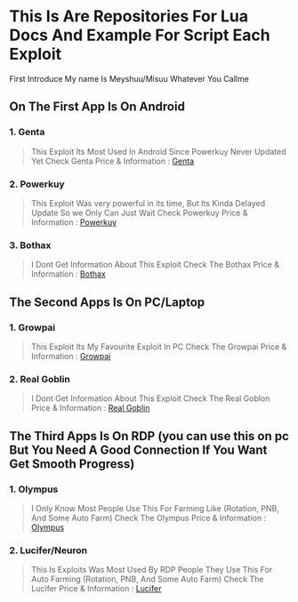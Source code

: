 # This Is Are Repositories For Lua Docs And Example For Script Each Exploit

First Introduce My name Is Meyshuu/Misuu Whatever You Callme

## On The First App Is On Android 
### 1. Genta
> This Exploit Its Most Used In Android Since Powerkuy Never Updated Yet
Check Genta Price & Information : [Genta](https://github.com/Meyshuu/LuaDocs-Growtopia/blob/main/Genta)
### 2. Powerkuy
> This Exploit Was very powerful in its time, But Its Kinda Delayed Update So we Only Can Just Wait
Check Powerkuy Price & Information : [Powerkuy](https://github.com/Meyshuu/LuaDocs-Growtopia/blob/main/Powerkuy)
### 3. Bothax
> I Dont Get Information About This Exploit
Check The Bothax Price & Information : [Bothax](https://github.com/Meyshuu/LuaDocs-Growtopia/blob/main/Bothax)

## The Second Apps Is On PC/Laptop
### 1. Growpai
> This Exploit Its My Favourite Exploit In PC
Check The Growpai Price & Information : [Growpai](https://github.com/Meyshuu/LuaDocs-Growtopia/blob/main/Growpai)
### 2. Real Goblin
> I Dont Get Information About This Exploit
Check The Real Goblon Price & Information : [Real Goblin](https://github.com/Meyshuu/LuaDocs-Growtopia/blob/main/RealGoblin)

## The Third Apps Is On RDP (you can use this on pc But You Need A Good Connection If You Want Get Smooth Progress)
### 1. Olympus
> I Only Know Most People Use This For Farming Like (Rotation, PNB, And Some Auto Farm)
Check The Olympus Price & Information : [Olympus](https://github.com/Meyshuu/LuaDocs-Growtopia/blob/main/Olympus)
### 2. Lucifer/Neuron
> This Is Exploits Was Most Used By RDP People They Use This For Auto Farming (Rotation, PNB, And Some Auto Farm)
Check The Lucifer Price & Information : [Lucifer](https://github.com/Meyshuu/LuaDocs-Growtopia/blob/main/Lucifer)
